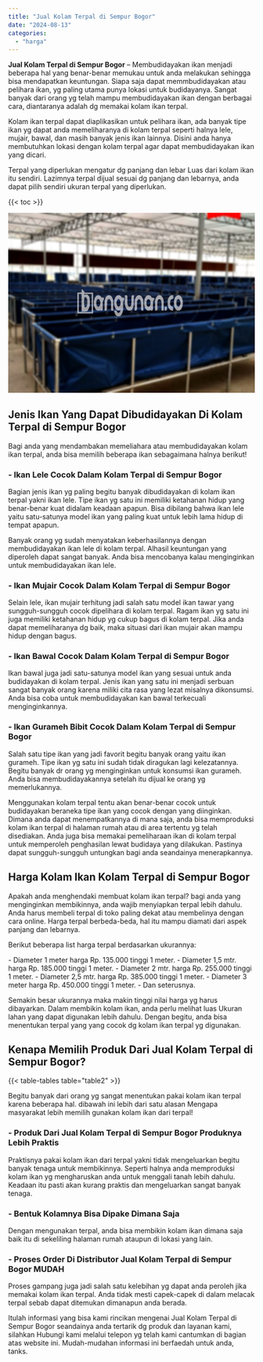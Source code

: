 ```yaml
---
title: "Jual Kolam Terpal di Sempur Bogor"
date: "2024-08-13"
categories: 
  - "harga"
---
```


**Jual Kolam Terpal di Sempur Bogor** – Membudidayakan ikan menjadi beberapa hal yang benar-benar memukau untuk anda melakukan sehingga bisa mendapatkan keuntungan. Siapa saja dapat memmbudidayakan atau pelihara ikan, yg paling utama punya lokasi untuk budidayanya. Sangat banyak dari orang yg telah mampu membudidayakan ikan dengan berbagai cara, diantaranya adalah dg memakai kolam ikan terpal.

Kolam ikan terpal dapat diaplikasikan untuk pelihara ikan, ada banyak tipe ikan yg dapat anda memeliharanya di kolam terpal seperti halnya lele, mujair, bawal, dan masih banyak jenis ikan lainnya. Disini anda hanya membutuhkan lokasi dengan kolam terpal agar dapat membudidayakan ikan yang dicari.

Terpal yang diperlukan mengatur dg panjang dan lebar Luas dari kolam ikan itu sendiri. Lazimnya terpal dijual sesuai dg panjang dan lebarnya, anda dapat pilih sendiri ukuran terpal yang diperlukan.

{{< toc >}}

![Jual Kolam Terpal di Sempur Bogor](/images/jual-kolam-terpal-10.png)

## Jenis Ikan Yang Dapat Dibudidayakan Di Kolam Terpal di Sempur Bogor

Bagi anda yang mendambakan memeliahara atau membudidayakan kolam ikan terpal, anda bisa memilih beberapa ikan sebagaimana halnya berikut!

### \- Ikan Lele Cocok Dalam Kolam Terpal di Sempur Bogor

Bagian jenis ikan yg paling begitu banyak dibudidayakan di kolam ikan terpal yakni ikan lele. Tipe ikan yg satu ini memiliki ketahanan hidup yang benar-benar kuat didalam keadaan apapun. Bisa dibilang bahwa ikan lele yaitu satu-satunya model ikan yang paling kuat untuk lebih lama hidup di tempat apapun.

Banyak orang yg sudah menyatakan keberhasilannya dengan membudidayakan ikan lele di kolam terpal. Alhasil keuntungan yang diperoleh dapat sangat banyak. Anda bisa mencobanya kalau menginginkan untuk membudidayakan ikan lele.

### \- Ikan Mujair Cocok Dalam Kolam Terpal di Sempur Bogor

Selain lele, ikan mujair terhitung jadi salah satu model ikan tawar yang sungguh-sungguh cocok dipelihara di kolam terpal. Ragam ikan yg satu ini juga memiliki ketahanan hidup yg cukup bagus di kolam terpal. Jika anda dapat memeliharanya dg baik, maka situasi dari ikan mujair akan mampu hidup dengan bagus.

### \- Ikan Bawal Cocok Dalam Kolam Terpal di Sempur Bogor

Ikan bawal juga jadi satu-satunya model ikan yang sesuai untuk anda budidayakan di kolam terpal. Jenis ikan yang satu ini menjadi serbuan sangat banyak orang karena miliki cita rasa yang lezat misalnya dikonsumsi. Anda bisa coba untuk membudidayakan kan bawal terkecuali menginginkannya.

### \- Ikan Gurameh Bibit Cocok Dalam Kolam Terpal di Sempur Bogor

Salah satu tipe ikan yang jadi favorit begitu banyak orang yaitu ikan gurameh. Tipe ikan yg satu ini sudah tidak diragukan lagi kelezatannya. Begitu banyak dr orang yg menginginkan untuk konsumsi ikan gurameh. Anda bisa membudidayakannya setelah itu dijual ke orang yg memerlukannya.

Menggunakan kolam terpal tentu akan benar-benar cocok untuk budidayakan beraneka tipe ikan yang cocok dengan yang diinginkan. Dimana anda dapat menempatkannya di mana saja, anda bisa memproduksi kolam ikan terpal di halaman rumah atau di area tertentu yg telah disediakan. Anda juga bisa memakai pemeliharaan ikan di kolam terpal untuk memperoleh penghasilan lewat budidaya yang dilakukan. Pastinya dapat sungguh-sungguh untungkan bagi anda seandainya menerapkannya.

## Harga Kolam Ikan Kolam Terpal di Sempur Bogor

Apakah anda menghendaki membuat kolam ikan terpal? bagi anda yang menginginkan membikinnya, anda wajib menyiapkan terpal lebih dahulu. Anda harus membeli terpal di toko paling dekat atau membelinya dengan cara online. Harga terpal berbeda-beda, hal itu mampu diamati dari aspek panjang dan lebarnya.

Berikut beberapa list harga terpal berdasarkan ukurannya:

\- Diameter 1 meter harga Rp. 135.000 tinggi 1 meter. - Diameter 1,5 mtr. harga Rp. 185.000 tinggi 1 meter. - Diameter 2 mtr. harga Rp. 255.000 tinggi 1 meter. - Diameter 2,5 mtr. harga Rp. 385.000 tinggi 1 meter. - Diameter 3 meter harga Rp. 450.000 tinggi 1 meter. - Dan seterusnya.

Semakin besar ukurannya maka makin tinggi nilai harga yg harus dibayarkan. Dalam membikin kolam ikan, anda perlu melihat luas Ukuran lahan yang dapat digunakan lebih dahulu. Dengan begitu, anda bisa menentukan terpal yang yang cocok dg kolam ikan terpal yg digunakan.

## Kenapa Memilih Produk Dari Jual Kolam Terpal di Sempur Bogor?

{{< table-tables table="table2" >}}

Begitu banyak dari orang yg sangat menentukan pakai kolam ikan terpal karena beberapa hal. dibawah ini lebih dari satu alasan Mengapa masyarakat lebih memilih gunakan kolam ikan dari terpal!

### \- Produk Dari Jual Kolam Terpal di Sempur Bogor Produknya Lebih Praktis

Praktisnya pakai kolam ikan dari terpal yakni tidak mengeluarkan begitu banyak tenaga untuk membikinnya. Seperti halnya anda memproduksi kolam ikan yg mengharuskan anda untuk menggali tanah lebih dahulu. Keadaan itu pasti akan kurang praktis dan mengeluarkan sangat banyak tenaga.

### \- Bentuk Kolamnya Bisa Dipake Dimana Saja

Dengan mengunakan terpal, anda bisa membikin kolam ikan dimana saja baik itu di sekeliling halaman rumah ataupun di lokasi yang lain.

### \- Proses Order Di Distributor Jual Kolam Terpal di Sempur Bogor MUDAH

Proses gampang juga jadi salah satu kelebihan yg dapat anda peroleh jika memakai kolam ikan terpal. Anda tidak mesti capek-capek di dalam melacak terpal sebab dapat ditemukan dimanapun anda berada.

Itulah informasi yang bisa kami rincikan mengenai Jual Kolam Terpal di Sempur Bogor seandainya anda tertarik dg produk dan layanan kami, silahkan Hubungi kami melalui telepon yg telah kami cantumkan di bagian atas website ini. Mudah-mudahan informasi ini berfaedah untuk anda, tanks.
